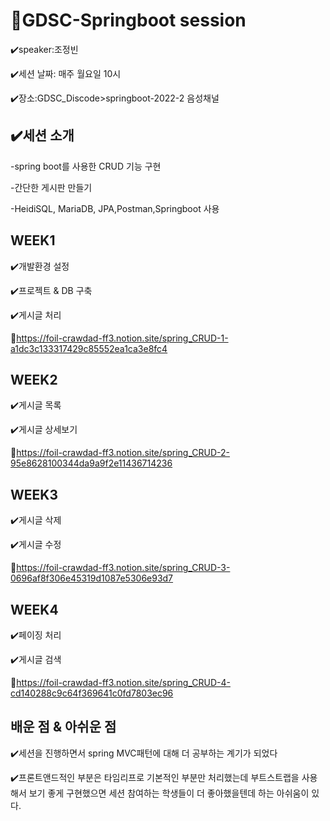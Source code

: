 # :rocket:GDSC-Springboot session

:heavy_check_mark:speaker:조정빈

:heavy_check_mark:세션 날짜: 매주 월요일 10시


:heavy_check_mark:장소:GDSC_Discode>springboot-2022-2 음성채널

## :heavy_check_mark:세션 소개

-spring boot를 사용한 CRUD 기능 구현


-간단한 게시판 만들기

-HeidiSQL, MariaDB, JPA,Postman,Springboot 사용

## WEEK1

:heavy_check_mark:개발환경 설정

:heavy_check_mark:프로젝트 & DB 구축

:heavy_check_mark:게시글 처리

:link:https://foil-crawdad-ff3.notion.site/spring_CRUD-1-a1dc3c133317429c85552ea1ca3e8fc4


## WEEK2

:heavy_check_mark:게시글 목록

:heavy_check_mark:게시글 상세보기

:link:https://foil-crawdad-ff3.notion.site/spring_CRUD-2-95e8628100344da9a9f2e11436714236

## WEEK3

:heavy_check_mark:게시글 삭제

:heavy_check_mark:게시글 수정

:link:https://foil-crawdad-ff3.notion.site/spring_CRUD-3-0696af8f306e45319d1087e5306e93d7

## WEEK4

:heavy_check_mark:페이징 처리

:heavy_check_mark:게시글 검색

:link:https://foil-crawdad-ff3.notion.site/spring_CRUD-4-cd140288c9c64f369641c0fd7803ec96


## 배운 점 & 아쉬운 점

:heavy_check_mark:세션을 진행하면서 spring MVC패턴에 대해 더 공부하는 계기가 되었다

:heavy_check_mark:프론트앤드적인 부분은 타임리프로 기본적인 부분만 처리했는데 부트스트랩을 사용해서 보기 좋게 구현했으면 세션 참여하는 학생들이 더 좋아했을텐데 하는 아쉬움이 있다. 

